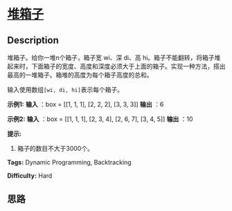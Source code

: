 # [堆箱子][title]

## Description

堆箱子。给你一堆n个箱子，箱子宽 wi、深 di、高
hi。箱子不能翻转，将箱子堆起来时，下面箱子的宽度、高度和深度必须大于上面的箱子。实现一种方法，搭出最高的一堆箱子。箱堆的高度为每个箱子高度的总和。

输入使用数组`[wi, di, hi]`表示每个箱子。

**示例1:**
            **输入** ：box = [[1, 1, 1], [2, 2, 2], [3, 3, 3]]    **输出** ：6    

**示例2:**
            **输入** ：box = [[1, 1, 1], [2, 3, 4], [2, 6, 7], [3, 4, 5]]    **输出** ：10    

**提示:**

  1. 箱子的数目不大于3000个。


**Tags:** Dynamic Programming, Backtracking

**Difficulty:** Hard

## 思路

[title]: https://leetcode-cn.com/problems/pile-box-lcci
